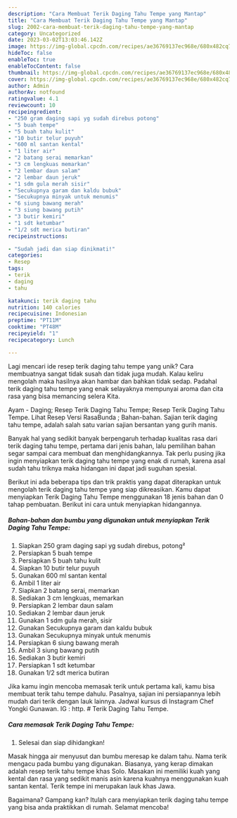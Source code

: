 ```yaml
---
description: "Cara Membuat Terik Daging Tahu Tempe yang Mantap"
title: "Cara Membuat Terik Daging Tahu Tempe yang Mantap"
slug: 2002-cara-membuat-terik-daging-tahu-tempe-yang-mantap
category: Uncategorized
date: 2023-03-02T13:03:46.142Z
image: https://img-global.cpcdn.com/recipes/ae36769137ec968e/680x482cq70/terik-daging-tahu-tempe-foto-resep-utama.jpg
hideToc: false
enableToc: true
enableTocContent: false
thumbnail: https://img-global.cpcdn.com/recipes/ae36769137ec968e/680x482cq70/terik-daging-tahu-tempe-foto-resep-utama.jpg
cover: https://img-global.cpcdn.com/recipes/ae36769137ec968e/680x482cq70/terik-daging-tahu-tempe-foto-resep-utama.jpg
author: Admin
authorAv: notfound
ratingvalue: 4.1
reviewcount: 10
recipeingredient:
- "250 gram daging sapi yg sudah direbus potong"
- "5 buah tempe"
- "5 buah tahu kulit"
- "10 butir telur puyuh"
- "600 ml santan kental"
- "1 liter air"
- "2 batang serai memarkan"
- "3 cm lengkuas memarkan"
- "2 lembar daun salam"
- "2 lembar daun jeruk"
- "1 sdm gula merah sisir"
- "Secukupnya garam dan kaldu bubuk"
- "Secukupnya minyak untuk menumis"
- "6 siung bawang merah"
- "3 siung bawang putih"
- "3 butir kemiri"
- "1 sdt ketumbar"
- "1/2 sdt merica butiran"
recipeinstructions:

- "Sudah jadi dan siap dinikmati!"
categories:
- Resep
tags:
- terik
- daging
- tahu

katakunci: terik daging tahu 
nutrition: 140 calories
recipecuisine: Indonesian
preptime: "PT11M"
cooktime: "PT48M"
recipeyield: "1"
recipecategory: Lunch

---
```





Lagi mencari ide resep terik daging tahu tempe yang unik? Cara membuatnya sangat tidak susah dan tidak juga mudah. Kalau keliru mengolah maka hasilnya akan hambar dan bahkan tidak sedap. Padahal terik daging tahu tempe yang enak selayaknya mempunyai aroma dan cita rasa yang bisa memancing selera Kita.





Ayam - Daging; Resep Terik Daging Tahu Tempe; Resep Terik Daging Tahu Tempe. Lihat Resep Versi RasaBunda ; Bahan-bahan. Sajian terik daging tahu tempe, adalah salah satu varian sajian bersantan yang gurih manis.

Banyak hal yang sedikit banyak berpengaruh terhadap kualitas rasa dari terik daging tahu tempe, pertama dari jenis bahan, lalu pemilihan bahan segar sampai cara membuat dan menghidangkannya. Tak perlu pusing jika ingin menyiapkan terik daging tahu tempe yang enak di rumah, karena asal sudah tahu triknya maka hidangan ini dapat jadi suguhan spesial.






Berikut ini ada beberapa tips dan trik praktis yang dapat diterapkan untuk mengolah terik daging tahu tempe yang siap dikreasikan. Kamu dapat menyiapkan Terik Daging Tahu Tempe menggunakan 18 jenis bahan dan 0 tahap pembuatan. Berikut ini cara untuk menyiapkan hidangannya.

<!--inarticleads1-->

##### Bahan-bahan dan bumbu yang digunakan untuk menyiapkan Terik Daging Tahu Tempe:

1. Siapkan 250 gram daging sapi yg sudah direbus, potong²
1. Persiapkan 5 buah tempe
1. Persiapkan 5 buah tahu kulit
1. Siapkan 10 butir telur puyuh
1. Gunakan 600 ml santan kental
1. Ambil 1 liter air
1. Siapkan 2 batang serai, memarkan
1. Sediakan 3 cm lengkuas, memarkan
1. Persiapkan 2 lembar daun salam
1. Sediakan 2 lembar daun jeruk
1. Gunakan 1 sdm gula merah, sisir
1. Gunakan Secukupnya garam dan kaldu bubuk
1. Gunakan Secukupnya minyak untuk menumis
1. Persiapkan 6 siung bawang merah
1. Ambil 3 siung bawang putih
1. Sediakan 3 butir kemiri
1. Persiapkan 1 sdt ketumbar
1. Gunakan 1/2 sdt merica butiran


Jika kamu ingin mencoba memasak terik untuk pertama kali, kamu bisa membuat terik tahu tempe dahulu. Pasalnya, sajian ini persiapannya lebih mudah dari terik dengan lauk lainnya. Jadwal kursus di Instagram Chef Yongki Gunawan. IG : http. # Terik Daging Tahu Tempe. 

<!--inarticleads2-->

##### Cara memasak Terik Daging Tahu Tempe:


1. Selesai dan siap dihidangkan!

Masak hingga air menyusut dan bumbu meresap ke dalam tahu. Nama terik mengacu pada bumbu yang digunakan. Biasanya, yang kerap dimakan adalah resep terik tahu tempe khas Solo. Masakan ini memiliki kuah yang kental dan rasa yang sedikit manis asin karena kuahnya menggunakan kuah santan kental. Terik tempe ini merupakan lauk khas Jawa. 

Bagaimana? Gampang kan? Itulah cara menyiapkan terik daging tahu tempe yang bisa anda praktikkan di rumah. Selamat mencoba!
